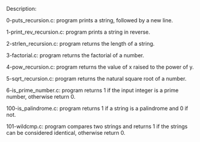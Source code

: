 Description:

0-puts_recursion.c: program prints a string, followed by a new line.

1-print_rev_recursion.c: program prints a string in reverse.

2-strlen_recursion.c: program returns the length of a string.

3-factorial.c: program returns the factorial of a number.

4-pow_recursion.c: program returns the value of x raised to the power of y.

5-sqrt_recursion.c: program returns the natural square root of a number.

6-is_prime_number.c: program returns 1 if the input integer is a prime number, otherwise return 0.

100-is_palindrome.c: program returns 1 if a string is a palindrome and 0 if not.

101-wildcmp.c: program compares two strings and returns 1 if the strings can be considered identical, otherwise return 0.

